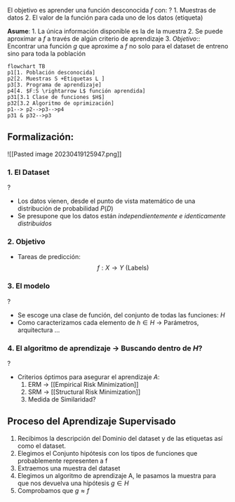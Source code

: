 El objetivo es aprender una función desconocida $f$ con:
?
	1. Muestras de datos
	2. El valor de la función para cada uno de los datos (etiqueta)


**Asume**:
	1. La única información disponible es la de la muestra
	2. Se puede aproximar a $f$ a través de algún criterio de aprendizaje
	3. *Objetivo*:: Encontrar una función $g$ que aproxime a $f$ no solo para el dataset de entreno sino para toda la población

```mermaid
flowchart TB
p1[1. Población desconocida]
p2[2. Muestras S +Etiquetas L ]
p3[3. Programa de aprendizaje]
p4[4. $F:S \rightarrow L$ función aprendida]
p31[3.1 Clase de funciones $H$]
p32[3.2 Algoritmo de oprimización]
p1--> p2-->p3-->p4
p31 & p32-->p3

```


## Formalización:
![[Pasted image 20230419125947.png]]

### 1. El Dataset
?
- Los datos vienen, desde el punto de vista matemático de una distribución de probabilidad $P(D)$
- Se presupone que los datos están *independientemente e identicamente distribuidos*

### 2. Objetivo
- Tareas de predicción:$$f:X \rightarrow Y \text{ (Labels)}$$
 
### 3. El modelo
?
- Se escoge una clase de función, del conjunto de todas las funciones: $H$ 
- Como caracterizamos cada elemento de $h \in H$ -> Parámetros, arquitectura ... 

### 4. El algoritmo de aprendizaje -> Buscando dentro de $H$?
?
- Criterios óptimos para asegurar el aprendizaje $A$:
	1. ERM -> [[Empirical Risk Minimization]]
	2. SRM -> [[Structural Risk Minimization]]
	3. Medida de Similaridad?

## Proceso del Aprendizaje Supervisado

1. Recibimos la descripción del Dominio del dataset y de las etiquetas así como el dataset.
2. Elegimos el Conjunto hipótesis con los tipos de funciones que probablemente representen a f
3. Extraemos una muestra del dataset
4. Elegimos un algoritmo de aprendizaje A, le pasamos la muestra para que nos devuelva una hipótesis $g \in H$
5. Comprobamos que $g \approx f$
